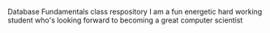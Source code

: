 Database Fundamentals class respository
I am a fun energetic hard working student who's looking forward to becoming a great computer scientist

